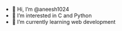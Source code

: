 - 👋 Hi, I’m @aneesh1024
- 👀 I’m interested in C and Python
- 🌱 I’m currently learning web development
<!---
aneesh1024/aneesh1024 is a ✨ special ✨ repository because its `README.md` (this file) appears on your GitHub profile.
You can click the Preview link to take a look at your changes.
--->
